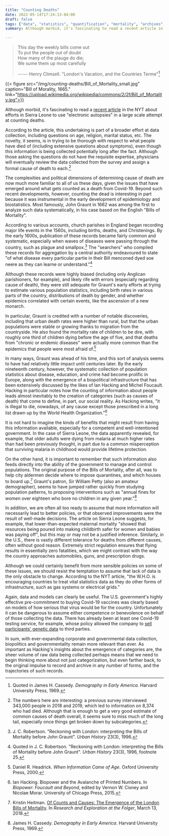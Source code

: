 ```yaml
---
title: "Counting Deaths"
date: 2022-05-14T17:24:13-04:00
draft: false
tags: ["data", "statistics", "quantification", "mortality", "archives", "demography", "biopolitics", "governmentality", "Michel-Foucault", "John-Graunt", "Ian-Hacking"]
summary: Although morbid, it's fascinating to read a recent article in the NYT about efforts in Sierra Leone to use "electronic autopsies" in a large scale attempt at counting deaths. According to the article, this undertaking is part of a broader effort at data collection, including questions on age, religion, marital status, etc. The novelty, it seems, is in trying to be thorough with respect to what people have died of (including extensive questions about symptoms), even though this information is being collected potentially long after the fact.

---
```


> This day the weekly bills come out  
> To put the people out of doubt  
> How many of the plauge do die;  
> We sume them up most carefully  
>
> ----- Henry Climsell. "London's Vacation, and the Countries Terme"[^1]



{{< figure src="/img/counting-deaths/Bill_of_Mortality_small.jpg" caption="Bill of Morality, 1665." link="https://upload.wikimedia.org/wikipedia/commons/2/2f/Bill_of_Mortality.jpg">}}


Although morbid, it's fascinating to read a [recent article](https://www.nytimes.com/2022/04/19/health/death-records-africa-electronic-autopsy.html) in the NYT about efforts in Sierra Leone to use "electronic autopsies" in a large scale attempt at counting deaths.

According to the article, this undertaking is part of a broader effort at data collection, including questions on age, religion, marital status, etc. The novelty, it seems, is in trying to be thorough with respect to what people have died of (including extensive questions about symptoms), even though this information is being collected potentially long after the fact. Although those asking the questions do not have the requisite expertise, physicians will eventually review the data collected from the survey and assign a formal cause of death to each.[^2]

The complexities and political dimensions of determining cause of death are now much more familiar to all of us these days, given the issues that have emerged around what gets counted as a death from Covid-19. Beyond such recent developments, however, counting the dead is interesting in part because it was instrumental in the early development of epidemiology and biostatistics.  Most famously, John Graunt  in 1662 was among the first to analyze such data systematically, in his case based on the English "Bills of Mortality".

According to various accounts, church parishes in England began recording major life events in the 1560s, including births, deaths, and Christenings. By the early 1600s, publication of these records became fairly common and systematic, especially when waves of diseases were passing through the country, such as plague and smallpox.[^3] The "searchers" who compiled these records for aggregation by a central authority endeavoured to state "of what disease every particular partie in their Bill menconed dyed soe neere as they can learne or understand."[^4]

Although these records were highly biased (including only Anglican parishioners, for example), and likely rife with errors (especially regarding cause of death), they were still adequate for Graunt's early efforts at trying to estimate various population statistics, including birth rates in various parts of the country, distributions of death by gender, and whether epidemics correlated with certain events, like the ascension of a new monarch.

In particular, Graunt is credited with a number of notable discoveries, including that urban death rates were higher than rural, but that the urban populations were stable or growing thanks to migration from the countryside. He also found the mortality rate of children to be dire, with roughly one third of children dying before the age of five, and that deaths from "chronic or endemic diseases" were actually more common than the epidemics that people were most afraid of.[^5]

In many ways, Graunt was ahead of his time, and this sort of analysis seems to have had relatively little impact until centuries later. By the early nineteenth century, however, the systematic collection of population statistics about disease, education, and crime had become prolific in Europe, along with the emergence of a biopolitical infrastructure that has been extensively discussed by the likes of Ian Hacking and Michel Foucault. Hacking in particular notes how the counting of information about people leads almost inevitably to the creation of categories (such as causes of death) that come to define, in part, our social reality. As Hacking writes, "it is illegal to die, nowadays, of any cause except those prescribed in a long list drawn up by the World Health Organization."[^6]

It is not hard to imagine the kinds of benefits that might result from having this information available, especially for a competent and well-intentioned government. In the case of Sierra Leone, the data apparently revealed, for example, that older adults were dying from malaria at much higher rates than had been previously thought, in part due to a common misperception that surviving malaria in childhood would provide lifetime protection.

On the other hand, it is important to remember that such information also feeds directly into the ability of the government to manage and control populations. The original purpose of the Bills of Mortality, after all, was to help city aldermen decide where to impose quarantines, and which houses to board up.[^7] Graunt's patron, Sir William Petty (also an amateur demographer), seems to have jumped rather quickly from studying population patterns, to proposing interventions such as "annual fines for women over eighteen who bore no children in any given year."[^8]

In addition, we are often all too ready to assume that more information will necessarily lead to better policies, or that observed improvements were the result of well-made decisions. The article on Sierra Leone suggests, for example, that lower-than-expected maternal mortality "showed that resources being poured into making childbirth safer for women and babies was paying off", but this may or may not be a justified inference. Similarly, in the U.S., there is vastly different tolerance for deaths from different causes, often without good reason. Extremely strict regulation ensures that flying results in essentially zero fatalities, which we might contrast with the way the country approaches automobiles, guns, and prescription drugs.

Although we could certainly benefit from more sensible policies on some of these issues, we should resist the temptation to assume that lack of data is the only obstacle to change. According to the NYT article, "the W.H.O. is encouraging countries to treat vital statistics data as they do other forms of infrastructure, such as gas systems or electrical grids."

Again, data and models can clearly be useful. The U.S. government's highly effective pre-commitment to buying Covid-19 vaccines was clearly based on models of how serious that virus would be for the country. Unfortunately it can be dangerous to assume either competence or benevolence on behalf of those collecting the data. There has already been at least one Covid-19 testing service, for example, whose policy allowed the company to [sell participants' genetic data](https://www.telegraph.co.uk/news/2021/11/14/covid-test-firm-sell-swabs-carrying-customers-dna/) to third parties.

In sum, with ever-expanding corporate and governmental data collection, biopolitics and governmentality remain more relevant than ever. As important as Hacking's insights about the emergence of categories are, the sheer volume of raw data being collected perhaps means that we need to begin thinking more about not just categorization, but even farther back, to the original impulse to record and archive in any number of forms, and the trajectories of such records.


[^1]: Quoted in James H. Cassedy. *Demography in Early America*. Harvard University Press, 1969.

[^2]: The numbers here are interesting: a previous survey interviewed 343,000 people in 2018 and 2019, which led to information on 8,374 who had died. Although that is enough to get a very good estimate of common causes of death overall, it seems sure to miss much of the long tail, especially once things get broken down by subcategories.

[^3]: J. C. Robertson. "Reckoning with London: interpreting the Bills of Mortality before John Graunt". *Urban History* 23(3), 1996.

[^4]: Quoted in J. C. Robertson. "Reckoning with London: interpreting the Bills of Mortality before John Graunt". *Urban History* 23(3), 1996, footnote 25.

[^5]: Daniel R. Headrick. *When Information Came of Age*. Oxford University Press, 2000.

[^6]: Ian Hacking. Biopower and the Avalanche of Printed Numbers. In *Biopower: Foucault and Beyond*, edited by Vernon W. Cisney and Nicolae Morar. University of Chicago Press, 2015.

[^7]: Kristin Heitman. [Of Counts and Causes: The Emergence of the London Bills of Mortality](https://collation.folger.edu/2018/03/counts-causes-london-bills-mortality/). In *Research and Exploration at the Folger*, March 13, 2018.

[^8]: James H. Cassedy. *Demography in Early America*. Harvard University Press, 1969.
